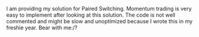 I am providing my solution for Paired Switching. Momentum trading is very easy to implement after looking at this solution. The code is not well commented and might be slow and unoptimized because I wrote this in my freshie year. Bear with me:/?
